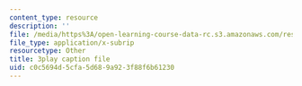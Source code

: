 ```yaml
---
content_type: resource
description: ''
file: /media/https%3A/open-learning-course-data-rc.s3.amazonaws.com/res-18-009-learn-differential-equations-up-close-with-gilbert-strang-and-cleve-moler-fall-2015/c0c5694d5cfa5d689a923f88f6b61230_kIT2uMxYh6M.vtt
file_type: application/x-subrip
resourcetype: Other
title: 3play caption file
uid: c0c5694d-5cfa-5d68-9a92-3f88f6b61230
---
```

